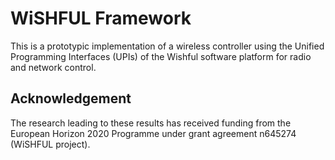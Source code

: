 WiSHFUL Framework
=================

This is a prototypic implementation of a wireless controller using the Unified Programming Interfaces (UPIs) of the 
Wishful software platform for radio and network control.

## Acknowledgement

The research leading to these results has received funding from the European Horizon 2020 Programme under grant agreement n645274 (WiSHFUL project).